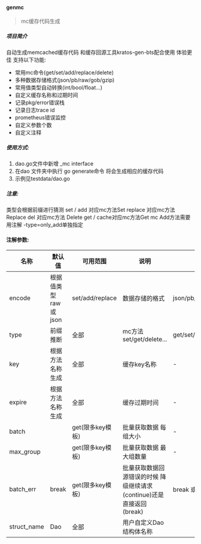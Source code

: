 
#### genmc

> mc缓存代码生成

##### 项目简介

自动生成memcached缓存代码 和缓存回源工具kratos-gen-bts配合使用 体验更佳
支持以下功能:
- 常用mc命令(get/set/add/replace/delete)
- 多种数据存储格式(json/pb/raw/gob/gzip)
- 常用值类型自动转换(int/bool/float...)
- 自定义缓存名称和过期时间
- 记录pkg/error错误栈
- 记录日志trace id
- prometheus错误监控
- 自定义参数个数
- 自定义注释

##### 使用方式:
1. dao.go文件中新增 _mc interface
2. 在dao 文件夹中执行 go generate命令 将会生成相应的缓存代码
3. 示例见testdata/dao.go

##### 注意:
类型会根据前缀进行猜测
set / add 对应mc方法Set
replace 对应mc方法 Replace
del 对应mc方法 Delete
get / cache对应mc方法Get
mc Add方法需要用注解 -type=only_add单独指定

#### 注解参数:
| 名称        | 默认值              | 可用范围         | 说明                                                         | 可选值                       | 示例                       |
| ----------- | ------------------- | ---------------- | ------------------------------------------------------------ | ---------------------------- | -------------------------- |
| encode      | 根据值类型raw或json | set/add/replace  | 数据存储的格式                                               | json/pb/raw/gob/gzip         | json 或 json\|gzip 或gob等 |
| type        | 前缀推断            | 全部             | mc方法 set/get/delete...                                     | get/set/del/replace/only_add | get 或 replace 等          |
| key         | 根据方法名称生成    | 全部             | 缓存key名称                                                  | -                            | demoKey                 |
| expire      | 根据方法名称生成    | 全部             | 缓存过期时间                                                 | -                            | d.demoExpire            |
| batch       |                     | get(限多key模板) | 批量获取数据 每组大小                                        | -                            | 100                        |
| max_group   |                     | get(限多key模板) | 批量获取数据 最大组数量                                      | -                            | 10                         |
| batch_err   | break               | get(限多key模板) | 批量获取数据回源错误的时候 降级继续请求(continue)还是直接返回(break) | break 或 continue            | continue                   |
| struct_name | Dao                 | 全部             | 用户自定义Dao结构体名称                                      |                              | MemcacheDao                |

